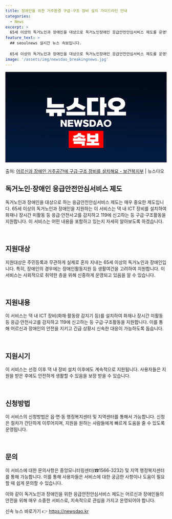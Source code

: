 ```yaml
---
title: 장애인을 위한 거주환경 구급·구조 장비 설치 가이드라인 안내
categories:
  - News
excerpt: >
  65세 이상의 독거노인과 장애인을 대상으로 독거노인장애인 응급안전안심서비스 제도를 운영합니다.  ▲ 지원대상…
feature_text: >
  ## seoulnews 실시간 뉴스 속보입니다.

  65세 이상의 독거노인과 장애인을 대상으로 독거노인장애인 응급안전안심서비스 제도를 운영합니다.  ▲ 지원대상…
image: '/assets/img/newsdao_breakingnews.jpg'
---
```


![뉴스다오 속보](/assets/img/newsdao_breakingnews.jpg)

<p>출처: <a href="https://newsdao.kr/3826" rel="dofollow">어르신과 장애인 거주공간에 구급·구조 장비를 설치해요 - 보건복지부</a> | 뉴스다오</p>

<h2 data-ke-size="size26">독거노인·장애인 응급안전안심서비스 제도</h2>
독거노인과 장애인을 대상으로 하는 응급안전안심서비스 제도는 매우 중요한 제도입니다. 65세 이상의 독거노인과 장애인을 지원하는 이 서비스는 댁 내 ICT 장비를 설치하여 화재나 장시간 미활동 등 응급·안전사고를 감지하고 119에 신고하는 등 구급·구조활동을 지원합니다. 이 서비스는 어떤 내용을 포함하고 있는지 자세히 알아보도록 하겠습니다.

<p data-ke-size="size16">&nbsp;</p>

<h2 data-ke-size="size24">지원대상</h2>
지원대상은 주민등록과 무관하게 실제로 혼자 지내는 65세 이상의 독거노인과 장애인입니다. 특히, 장애인의 경우에는 장애인활동지원 등 생활여건을 고려하여 지원합니다. 이 서비스는 사회적으로 취약한 층을 위해 신중하게 운영되고 있음을 알 수 있습니다.

<p data-ke-size="size16">&nbsp;</p>

<h2 data-ke-size="size24">지원내용</h2>
이 서비스는 댁 내 ICT 장비(화재·활동량 감지기 등)를 설치하여 화재나 장시간 미활동 등 응급·안전사고를 감지하고 119에 신고하는 등 구급·구조활동을 지원합니다. 이를 통해 어르신과 장애인의 안전을 지키고 긴급 상황시 신속한 대응이 가능하도록 돕습니다.

<p data-ke-size="size16">&nbsp;</p>

<h2 data-ke-size="size24">지원시기</h2>
이 서비스는 선정 이후 댁 내 장비 설치 이후에도 계속적으로 지원됩니다. 사용자들은 지원을 받은 후에도 안전하게 생활할 수 있음을 보장 받을 수 있습니다.

<p data-ke-size="size16">&nbsp;</p>

<h2 data-ke-size="size24">신청방법</h2>
이 서비스의 신청방법은 읍·면·동 행정복지센터 및 지역센터를 통해서 가능합니다. 신청은 절차가 간단하게 이루어지며, 지원을 원하는 사람들에게 빠르게 도움을 줄 수 있도록 운영됩니다.

<p data-ke-size="size16">&nbsp;</p>

<h2 data-ke-size="size24">문의</h2>
이 서비스에 대한 문의사항은 중앙모니터링센터(☎1566-3232) 및 지역 행정복지센터를 통해 가능합니다. 이를 통해 사용자들은 서비스에 대한 궁금한 사항이나 도움이 필요할 때 쉽게 문의할 수 있습니다.

이와 같이 독거노인과 장애인을 위한 응급안전안심서비스 제도는 어르신과 장애인들의 안전을 위해 매우 소중한 서비스로, 지속적으로 관심을 가지고 운영되어야 합니다. 

신속 뉴스 바로가기 👉 <a href="https://newsdao.kr" rel="dofollow">https://newsdao.kr</a>



